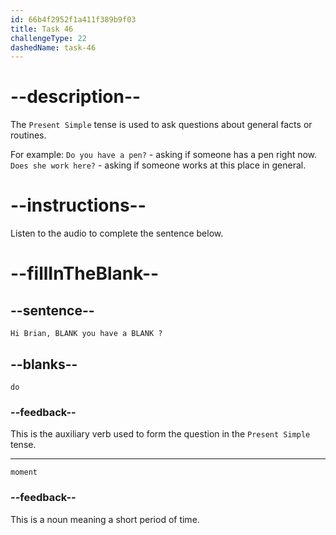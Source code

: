 ```yaml
---
id: 66b4f2952f1a411f389b9f03
title: Task 46
challengeType: 22
dashedName: task-46
---
```


<!-- (Audio) Anna: Hi Brian, do you have a moment? -->

# --description--

The `Present Simple` tense is used to ask questions about general facts or routines.

For example:
`Do you have a pen?` - asking if someone has a pen right now.
`Does she work here?` - asking if someone works at this place in general.

# --instructions--

Listen to the audio to complete the sentence below.

# --fillInTheBlank--

## --sentence--

`Hi Brian, BLANK you have a BLANK ?`

## --blanks--

`do`

### --feedback--

This is the auxiliary verb used to form the question in the `Present Simple` tense.

---
`moment`

### --feedback--

This is a noun meaning a short period of time.
